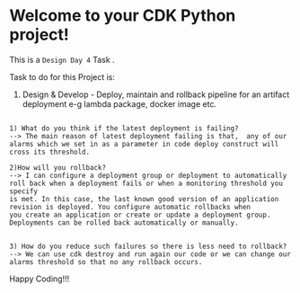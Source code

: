 
# Welcome to your CDK Python project!

This is a `Design Day 4` Task .



Task to do for this Project is:
1) Design & Develop - Deploy, maintain and rollback pipeline for an artifact deployment e-g lambda package, docker image etc.

```

1) What do you think if the latest deployment is failing?
--> The main reason of latest deployment failing is that,  any of our alarms which we set in as a parameter in code deploy construct will cross its threshold. 

2)How will you rollback?
--> I can configure a deployment group or deployment to automatically roll back when a deployment fails or when a monitoring threshold you specify 
is met. In this case, the last known good version of an application revision is deployed. You configure automatic rollbacks when 
you create an application or create or update a deployment group. Deployments can be rolled back automatically or manually.


3) How do you reduce such failures so there is less need to rollback?
--> We can use cdk destroy and run again our code or we can change our alarms threshold so that no any rollback occurs.

```





Happy Coding!!!
